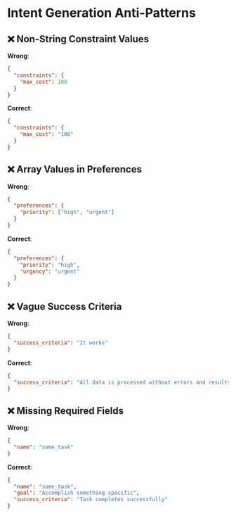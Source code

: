 # Intent Generation Anti-Patterns

## ❌ Non-String Constraint Values

**Wrong**:
```json
{
  "constraints": {
    "max_cost": 100
  }
}
```

**Correct**:
```json
{
  "constraints": {
    "max_cost": "100"
  }
}
```

## ❌ Array Values in Preferences

**Wrong**:
```json
{
  "preferences": {
    "priority": ["high", "urgent"]
  }
}
```

**Correct**:
```json
{
  "preferences": {
    "priority": "high",
    "urgency": "urgent"
  }
}
```

## ❌ Vague Success Criteria

**Wrong**:
```json
{
  "success_criteria": "It works"
}
```

**Correct**:
```json
{
  "success_criteria": "All data is processed without errors and results are saved to database"
}
```

## ❌ Missing Required Fields

**Wrong**:
```json
{
  "name": "some_task"
}
```

**Correct**:
```json
{
  "name": "some_task",
  "goal": "Accomplish something specific",
  "success_criteria": "Task completes successfully"
}
```
